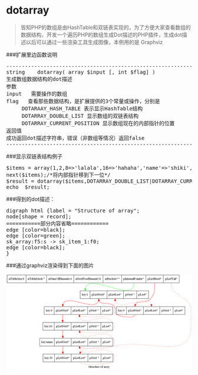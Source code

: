 # dotarray
>皆知PHP的数组是由HashTable和双链表实现的，为了方便大家查看数组的数据结构，开发一个遍历PHP的数组生成Dot描述的PHP插件，生成dot描述以后可以通过一些渲染工具生成图像，本例用的是 Graphviz<br>
   
###扩展里边函数说明 
<pre>
--------------------------------------------------------------------------------------------- 
string    dotarray( array $input [, int $flag] ) 
生成数组数据结构的dot描述 
参数 
input   需要操作的数组 
flag   查看那些数据结构，是扩展提供的3个常量或操作，分别是 
     DOTARAAY_HASH_TABLE 表示显示HashTable结构 
     DOTARRAY_DOUBLE_LIST 显示数组的双链表结构 
     DOTARRAY_CURRENT_POSITION 显示数组现在的内部指针的位置 
返回值 
成功返回dot描述字符串，错误（非数组等情况）返回false 
--------------------------------------------------------------------------------------------- 
</pre>
###显示双链表结构例子 <br>

<pre>
$items = array(1,2,8=>'lalala',16=>'hahaha','name'=>'shiki',30=>'wooooo...');  
next($items);/*将内部指针移到下一位*/  
$result = dotarray($items,DOTARRAY_DOUBLE_LIST|DOTARRAY_CURRENT_POSITION);  
echo  $result;  
</pre>
###得到的dot描述： 

<pre>
digraph html {label = "Structure of array";  
node[shape = record];  
===========部分内容省略============  
edge [color=black];  
edge [color=green];  
sk_array:f5:s -> sk_item_1:f0;  
edge [color=black];  
}  
</pre>

###通过graphviz渲染得到下面的图片 

![](https://raw.githubusercontent.com/Himer/dotarray/master/dot.png)
